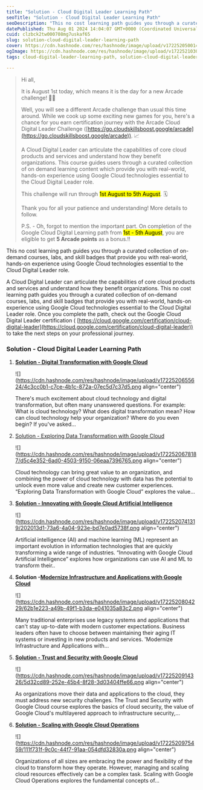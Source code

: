 ```yaml
---
title: "Solution - Cloud Digital Leader Learning Path"
seoTitle: "Solution - Cloud Digital Leader Learning Path"
seoDescription: "This no cost learning path guides you through a curated collection of on-demand courses, labs, and skill badges that provide you with real-world, hands-on e"
datePublished: Thu Aug 01 2024 14:04:07 GMT+0000 (Coordinated Universal Time)
cuid: clzbck2tw000708mg7uskaf65
slug: solution-cloud-digital-leader-learning-path
cover: https://cdn.hashnode.com/res/hashnode/image/upload/v1722520500147/97580066-e85e-47c6-a7ca-a74198914978.png
ogImage: https://cdn.hashnode.com/res/hashnode/image/upload/v1722521030814/fd1e2404-bcf8-4b6c-bcd5-62401943c1eb.png
tags: cloud-digital-leader-learning-path, solution-cloud-digital-leader-learning-path

---
```


> Hi all,
> 
> It is August 1st today, which means it is the day for a new Arcade challenge! 🎉🎊
> 
> Well, you will see a different Arcade challenge than usual this time around. While we cook up some exciting new games for you, here's a chance for you earn certification journey with the Arcade Cloud Digital Leader Challenge ([https://go.cloudskillsboost.google/arcade](https://go.cloudskillsboost.google/arcade)). 📈
> 
> A Cloud Digital Leader can articulate the capabilities of core cloud products and services and understand how they benefit organizations. This course guides users through a curated collection of on demand learning content which provide you with real-world, hands-on experience using Google Cloud technologies essential to the Cloud Digital Leader role.
> 
> This challenge will run through <mark>1st August to 5th August</mark>. 🗓️
> 
> Thank you for all your patience and understanding! More details to follow.
> 
> P.S. - Oh, forgot to mention the important part. On completion of the Google Cloud Digital Learning path from <mark>1st - 5th August</mark>, you are eligible to get **5 Arcade points** as a bonus.!!

This no cost learning path guides you through a curated collection of on-demand courses, labs, and skill badges that provide you with real-world, hands-on experience using Google Cloud technologies essential to the Cloud Digital Leader role.

A Cloud Digital Leader can articulate the capabilities of core cloud products and services and understand how they benefit organizations. This no cost learning path guides you through a curated collection of on-demand courses, labs, and skill badges that provide you with real-world, hands-on experience using Google Cloud technologies essential to the Cloud Digital Leader role. Once you complete the path, check out the Google Cloud Digital Leader certification ( [https://cloud.google.com/certification/cloud-digital-leader](https://cloud.google.com/certification/cloud-digital-leader)) to take the next steps on your professional journey.

### Solution - Cloud Digital Leader Learning Path

1. [**Solution - Digital Transformation with Google Cloud**](https://eplus.dev/digital-transformation-with-google-cloud)
    
    ![](https://cdn.hashnode.com/res/hashnode/image/upload/v1722520655624/4c3cc0b1-c7ce-4b1c-872a-07ec5d7c37d5.png align="center")
    
    There's much excitement about cloud technology and digital transformation, but often many unanswered questions. For example: What is cloud technology? What does digital transformation mean? How can cloud technology help your organization? Where do you even begin? If you've asked...
    
2. [Solution - Exploring Data Transformation with Google Cloud](https://eplus.dev/exploring-data-transformation-with-google-cloud)
    
    ![](https://cdn.hashnode.com/res/hashnode/image/upload/v1722520678187/d5c4e352-6ad0-4503-9150-06eaa7396765.png align="center")
    
    Cloud technology can bring great value to an organization, and combining the power of cloud technology with data has the potential to unlock even more value and create new customer experiences. “Exploring Data Transformation with Google Cloud” explores the value...
    
3. [**Solution - Innovating with Google Cloud Artificial Intelligence**](https://eplus.dev/innovating-with-google-cloud-artificial-intelligence)
    
    ![](https://cdn.hashnode.com/res/hashnode/image/upload/v1722520741319/202013d1-73a6-4a04-923e-bd7e0ad5738f.png align="center")
    
    Artificial intelligence (AI) and machine learning (ML) represent an important evolution in information technologies that are quickly transforming a wide range of industries. “Innovating with Google Cloud Artificial Intelligence” explores how organizations can use AI and ML to transform their..
    
4. **Solution -**[**Modernize Infrastructure and Applications with Google Cloud**](https://eplus.dev/modernize-infrastructure-and-applications-with-google-cloud)
    
    ![](https://cdn.hashnode.com/res/hashnode/image/upload/v1722520804229/62b1e223-a49b-49f1-b3da-e041035a83c2.png align="center")
    
    Many traditional enterprises use legacy systems and applications that can't stay up-to-date with modern customer expectations. Business leaders often have to choose between maintaining their aging IT systems or investing in new products and services. 'Modernize Infrastructure and Applications with...
    
5. [**Solution - Trust and Security with Google Cloud**](https://eplus.dev/trust-and-security-with-google-cloud)
    
    ![](https://cdn.hashnode.com/res/hashnode/image/upload/v1722520914326/5d32cd89-252e-45b4-8f28-3d03404ffe66.png align="center")
    
    As organizations move their data and applications to the cloud, they must address new security challenges. The Trust and Security with Google Cloud course explores the basics of cloud security, the value of Google Cloud's multilayered approach to infrastructure security,...
    
6. [**Solution - Scaling with Google Cloud Operations**](https://eplus.dev/scaling-with-google-cloud-operations)
    
    ![](https://cdn.hashnode.com/res/hashnode/image/upload/v1722520975459/111f731f-9c0c-44f7-91aa-054dfd32830a.png align="center")
    
    Organizations of all sizes are embracing the power and flexibility of the cloud to transform how they operate. However, managing and scaling cloud resources effectively can be a complex task. Scaling with Google Cloud Operations explores the fundamental concepts of...